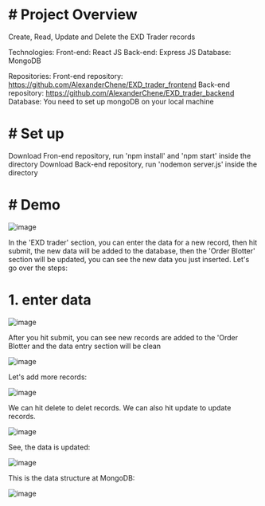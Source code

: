 # # Project Overview
 Create, Read, Update and Delete the EXD Trader records
  
  
  Technologies:
  Front-end: React JS
  Back-end: Express JS
  Database: MongoDB
  
  Repositories:
  Front-end repository: https://github.com/AlexanderChene/EXD_trader_frontend
  Back-end repository: https://github.com/AlexanderChene/EXD_trader_backend
  Database: You need to set up mongoDB on your local machine
  
# # Set up
  Download Fron-end repository, run 'npm install' and 'npm start' inside the directory
  Download Back-end repository, run 'nodemon server.js' inside the directory
  
# # Demo
![image](https://user-images.githubusercontent.com/30871262/81456222-8c4d0580-915f-11ea-98b6-8c8acb74e7f7.png)

In the 'EXD trader' section, you can enter the data for a new record, then hit submit, the new data will be added to the database, then the 'Order Blotter' section will be updated, you can see the new data you just inserted.
Let's go over the steps:

# 1. enter data
![image](https://user-images.githubusercontent.com/30871262/81456341-f1086000-915f-11ea-90a8-d4a324682dd6.png)

After you hit submit, you can see new records are added to the 'Order Blotter and the data entry section will be clean

![image](https://user-images.githubusercontent.com/30871262/81456407-257c1c00-9160-11ea-8481-5cf8a7638468.png)

Let's add more records:

![image](https://user-images.githubusercontent.com/30871262/81456590-e3070f00-9160-11ea-85ac-8374a57318b1.png)


We can hit delete to delet records.
We can also hit update to update records.

![image](https://user-images.githubusercontent.com/30871262/81456678-45f8a600-9161-11ea-870c-80a5b711b42a.png)

See, the data is updated:

![image](https://user-images.githubusercontent.com/30871262/81456695-5ad53980-9161-11ea-9c27-4caafdcad3a4.png)



This is the data structure at MongoDB:

![image](https://user-images.githubusercontent.com/30871262/81456765-a556b600-9161-11ea-8fcb-f5d3d14ec0b8.png)

